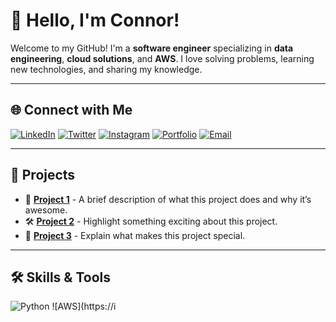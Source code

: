# 👋 Hello, I'm Connor!

Welcome to my GitHub! I'm a **software engineer** specializing in **data engineering**, **cloud solutions**, and **AWS**. I love solving problems, learning new technologies, and sharing my knowledge.

---

## 🌐 Connect with Me
[![LinkedIn](https://img.shields.io/badge/LinkedIn-%230077B5.svg?style=for-the-badge&logo=linkedin&logoColor=white)](https://linkedin.com/in/connor123)
[![Twitter](https://img.shields.io/badge/Twitter-%231DA1F2.svg?style=for-the-badge&logo=twitter&logoColor=white)](https://twitter.com/connor123)
[![Instagram](https://img.shields.io/badge/Instagram-%23E4405F.svg?style=for-the-badge&logo=instagram&logoColor=white)](https://instagram.com/connor123)
[![Portfolio](https://img.shields.io/badge/Portfolio-%231e90ff.svg?style=for-the-badge&logo=firefox&logoColor=white)](https://connorportfolio.com)
[![Email](https://img.shields.io/badge/Email-%23D14836.svg?style=for-the-badge&logo=gmail&logoColor=white)](mailto:connor123@gmail.com)

---

## 📂 Projects
- 🔧 **[Project 1](#)** - A brief description of what this project does and why it’s awesome.
- 🛠️ **[Project 2](#)** - Highlight something exciting about this project.
- 🚀 **[Project 3](#)** - Explain what makes this project special.

---

## 🛠️ Skills & Tools
![Python](https://img.shields.io/badge/Python-3776AB?style=for-the-badge&logo=python&logoColor=white)
![AWS](https://i
